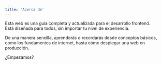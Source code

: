 ```yaml
---
title: 'Acerca de'
---
```


Esta web es una guía completa y actualizada para el desarrollo frontend. Está diseñada para todos, sin importar tu nivel de experiencia.

De una manera sencilla, aprenderás o recordarás desde conceptos básicos, como los fundamentos de internet, hasta cómo desplegar una web en producción.

¿Empezamos?
